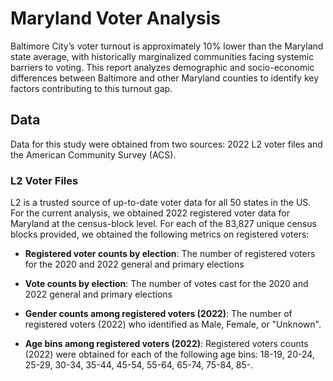 # Maryland Voter Analysis

Baltimore City’s voter turnout is approximately 10% lower than the Maryland state average, with historically marginalized communities facing systemic barriers to voting. This report analyzes demographic and socio-economic differences between Baltimore and other Maryland counties to identify key factors contributing to this turnout gap.

## Data

Data for this study were obtained from two sources: 2022 L2 voter files and the American Community Survey (ACS).

### L2 Voter Files

L2 is a trusted source of up-to-date voter data for all 50 states in the US. For the current analysis, we obtained 2022 registered voter data for Maryland at the census-block level. For each of the 83,827 unique census blocks provided, we obtained the following metrics on registered voters:

  - **Registered voter counts by election**: The number of registered voters for the 2020 and 2022 general and primary elections

  - **Vote counts by election**: The number of votes cast for the 2020 and 2022 general and primary elections

  - **Gender counts among registered voters (2022)**: The number of registered voters (2022) who identified as Male, Female, or "Unknown".

  - **Age bins among registered voters (2022)**: Registered voters counts (2022) were obtained for each of the following age bins: 18-19, 20-24, 25-29, 30-34, 35-44, 45-54, 55-64, 65-74, 75-84, 85-.
